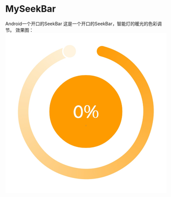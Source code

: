 # MySeekBar
Android一个开口的SeekBar
这是一个开口的SeekBar，智能灯的暖光的色彩调节。
效果图：
![效果图](https://github.com/shun1249844726/MySeekBar/blob/master/pic/result.png)
